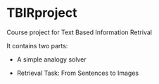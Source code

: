 # TBIRproject
Course project for Text Based Information Retrival

It contains two parts:

* A simple analogy solver

* Retrieval Task: From Sentences to Images
